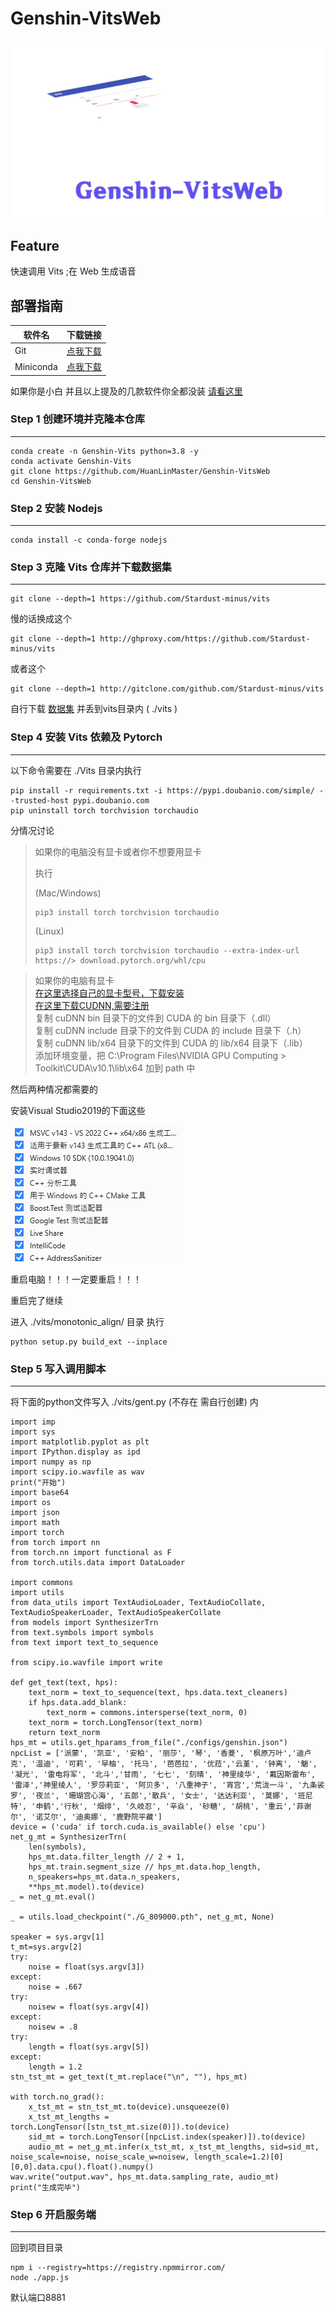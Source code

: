 # Genshin-VitsWeb

![pic](docs/pic.png)

## Feature

快速调用 Vits ;在 Web 生成语音

## 部署指南

| 软件名      | 下载链接    |
| ----------- | ----------- |
| Git         | [点我下载](https://ghproxy.com/github.com/git-for-windows/git/releases/download/v2.37.3.windows.1/Git-2.37.3-64-bit.exe)       |
| Miniconda   | [点我下载](https://repo.anaconda.com/miniconda/Miniconda3-latest-Windows-x86_64.exe)        |
如果你是小白 并且以上提及的几款软件你全都没装 [请看这里](install.md)

### Step 1 创建环境并克隆本仓库
---
```
conda create -n Genshin-Vits python=3.8 -y
conda activate Genshin-Vits
git clone https://github.com/HuanLinMaster/Genshin-VitsWeb
cd Genshin-VitsWeb
```

### Step 2 安装 Nodejs
---
```
conda install -c conda-forge nodejs
```

### Step 3 克隆 Vits 仓库并下载数据集
---
```
git clone --depth=1 https://github.com/Stardust-minus/vits
```
慢的话换成这个
```
git clone --depth=1 http://ghproxy.com/https://github.com/Stardust-minus/vits
```
或者这个
```
git clone --depth=1 http://gitclone.com/github.com/Stardust-minus/vits
```
自行下载 [数据集](https://obs.baimianxiao.cn/share/obs/sankagenkeshi/G_809000.pth) 并丢到vits目录内 ( ./vits )

### Step 4 安装 Vits 依赖及 Pytorch
--- 
以下命令需要在 ./Vits 目录内执行
```
pip install -r requirements.txt -i https://pypi.doubanio.com/simple/ --trusted-host pypi.doubanio.com
pip uninstall torch torchvision torchaudio
```

分情况讨论
> 如果你的电脑没有显卡或者你不想要用显卡
> 
> 执行
> 
> (Mac/Windows)
> ```
> pip3 install torch torchvision torchaudio
> ```
> (Linux)
> ```
> pip3 install torch torchvision torchaudio --extra-index-url https://> download.pytorch.org/whl/cpu
>```

> 如果你的电脑有显卡 <br>
> [在这里选择自己的显卡型号，下载安装](https://www.nvidia.cn/Download/index.aspx?lang=cn#) <br>
> [在这里下载CUDNN,需要注册](https://developer.nvidia.com/rdp/cudnn-download) <br>
> 复制 cuDNN bin 目录下的文件到 CUDA 的 bin 目录下（.dll） <br>
> 复制 cuDNN include 目录下的文件到 CUDA 的 include 目录下（.h） <br>
> 复制 cuDNN lib/x64 目录下的文件到 CUDA 的 lib/x64 目录下（.lib） <br>
> 添加环境变量，把 C:\Program Files\NVIDIA GPU Computing > Toolkit\CUDA\v10.1\lib\x64 加到 path 中 <br>

然后两种情况都需要的

安装Visual Studio2019的下面这些

![img](docs/vsi.png)

重启电脑！！！一定要重启！！！

重启完了继续

进入 ./vits/monotonic_align/ 目录 执行
```
python setup.py build_ext --inplace
```
### Step 5 写入调用脚本
---
将下面的python文件写入 ./vits/gent.py (不存在 需自行创建) 内
```
import imp
import sys
import matplotlib.pyplot as plt
import IPython.display as ipd
import numpy as np
import scipy.io.wavfile as wav
print("开始")
import base64
import os
import json
import math
import torch
from torch import nn
from torch.nn import functional as F
from torch.utils.data import DataLoader

import commons
import utils
from data_utils import TextAudioLoader, TextAudioCollate, TextAudioSpeakerLoader, TextAudioSpeakerCollate
from models import SynthesizerTrn
from text.symbols import symbols
from text import text_to_sequence

from scipy.io.wavfile import write

def get_text(text, hps):
    text_norm = text_to_sequence(text, hps.data.text_cleaners)
    if hps.data.add_blank:
        text_norm = commons.intersperse(text_norm, 0)
    text_norm = torch.LongTensor(text_norm)
    return text_norm
hps_mt = utils.get_hparams_from_file("./configs/genshin.json")
npcList = ['派蒙', '凯亚', '安柏', '丽莎', '琴', '香菱', '枫原万叶','迪卢克', '温迪', '可莉', '早柚', '托马', '芭芭拉', '优菈','云堇', '钟离', '魈', '凝光', '雷电将军', '北斗','甘雨', '七七', '刻晴', '神里绫华', '戴因斯雷布', '雷泽','神里绫人', '罗莎莉亚', '阿贝多', '八重神子', '宵宫','荒泷一斗', '九条裟罗', '夜兰', '珊瑚宫心海', '五郎','散兵', '女士', '达达利亚', '莫娜', '班尼特', '申鹤','行秋', '烟绯', '久岐忍', '辛焱', '砂糖', '胡桃', '重云','菲谢尔', '诺艾尔', '迪奥娜', '鹿野院平藏']
device = ('cuda' if torch.cuda.is_available() else 'cpu')
net_g_mt = SynthesizerTrn(
    len(symbols),
    hps_mt.data.filter_length // 2 + 1,
    hps_mt.train.segment_size // hps_mt.data.hop_length,
    n_speakers=hps_mt.data.n_speakers,
    **hps_mt.model).to(device)
_ = net_g_mt.eval()

_ = utils.load_checkpoint("./G_809000.pth", net_g_mt, None)

speaker = sys.argv[1]
t_mt=sys.argv[2]
try:
    noise = float(sys.argv[3])
except:
    noise = .667
try:
    noisew = float(sys.argv[4])
except:
    noisew = .8
try:
    length = float(sys.argv[5])
except:
    length = 1.2
stn_tst_mt = get_text(t_mt.replace("\n", ""), hps_mt)

with torch.no_grad():
    x_tst_mt = stn_tst_mt.to(device).unsqueeze(0)
    x_tst_mt_lengths = torch.LongTensor([stn_tst_mt.size(0)]).to(device)
    sid_mt = torch.LongTensor([npcList.index(speaker)]).to(device)
    audio_mt = net_g_mt.infer(x_tst_mt, x_tst_mt_lengths, sid=sid_mt, noise_scale=noise, noise_scale_w=noisew, length_scale=1.2)[0][0,0].data.cpu().float().numpy()
wav.write("output.wav", hps_mt.data.sampling_rate, audio_mt)
print("生成完毕")

```

### Step 6 开启服务端
---
回到项目目录
```
npm i --registry=https://registry.npmmirror.com/
node ./app.js
```
默认端口8881